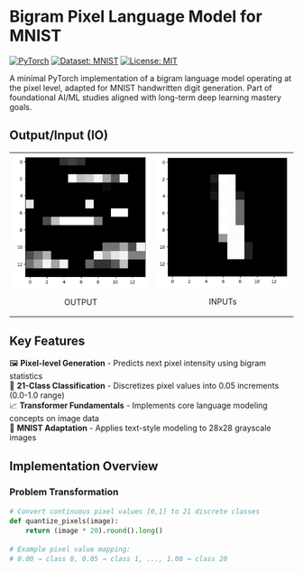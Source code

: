 # Bigram Pixel Language Model for MNIST

[![PyTorch](https://img.shields.io/badge/PyTorch-%23EE4C2C.svg?logo=PyTorch&logoColor=white)](https://pytorch.org/)
[![Dataset: MNIST](https://img.shields.io/badge/Dataset-MNIST-blue.svg)](http://yann.lecun.com/exdb/mnist/)
[![License: MIT](https://img.shields.io/badge/License-MIT-yellow.svg)](https://opensource.org/licenses/MIT)

A minimal PyTorch implementation of a bigram language model operating at the pixel level, adapted for MNIST handwritten digit generation. Part of foundational AI/ML studies aligned with long-term deep learning mastery goals.

## Output/Input (IO)


<table>
  <tr>
    <td>
      <center>
        <img src="./output.png" alt="OUTPUT" width="300"/>
        <p>OUTPUT</p>
      </center>
    </td>
    <td>
      <center>
        <img src="./input.png" alt="INPUTs" width="300"/>
        <p>INPUTs</p>
      </center>
    </td>
  </tr>
</table>


## Key Features

🖼️ **Pixel-level Generation** - Predicts next pixel intensity using bigram statistics  
🔢 **21-Class Classification** - Discretizes pixel values into 0.05 increments (0.0-1.0 range)  
📈 **Transformer Fundamentals** - Implements core language modeling concepts on image data  
🧮 **MNIST Adaptation** - Applies text-style modeling to 28x28 grayscale images  

## Implementation Overview

### Problem Transformation
```python
# Convert continuous pixel values [0,1] to 21 discrete classes
def quantize_pixels(image):
    return (image * 20).round().long()

# Example pixel value mapping:
# 0.00 → class 0, 0.05 → class 1, ..., 1.00 → class 20